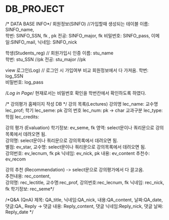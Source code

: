 # DB_PROJECT
/* DATA BASE INFO*/
회원정보(SINFO) //가입할때 생성되는 테이블
  이름: SINFO_name,   
  학번: SINFO_SSN,  fk , pk
  전공: SINFO_major,  fk 
  비밀번호: SINFO_pass,
  이메일:SINFO_mail,
  닉네임: SINFO_nick

학생(Students_reg)  // 회원가입시 인증
  이름: stu_name  
  학번: stu_SSN   //pk
  전공: stu_major  //pk 

view 로그인(Log)  // 로그인 시 가입여부 비교 회원정보에서 다 가져옴. 
  학번: log_SSN  
  비밀번호: log_pass


/*Log in Page*/
현재로서는 비밀번호 확인을 학번칸에서 확인하도록 하였다.
      
       
/* 강의평가 홈페이지 작성 DB */
강의 목록(Lectures)
   강의명 lec_name: 
   교수명 lec_prof;
   학기 lec_seme:            pk
   강의 번호 lec_num:     pk  -> char
   교과구분 lec_type: 
   학점 lec_credits:
   

강의 평가 (Evaluation) 
   학기정보: ev_seme, fk 
   영역:  select문이나 쿼리문으로 강의목록에서 데려오면 됨.      
   강의명:  select문이나 쿼리문으로 강의목록에서 데려오면 됨.     
   별점: ev_star,
   교수명: select문이나 쿼리문으로 강의목록에서 데려오면 됨.       
   강의번호: ev_lecnum,     fk pk
   닉네임: ev_nick, pk
   내용: ev_content
   추천수: ev_recom

강의 추천  (Recommendation)   -> select문으로 강의평가에서 다 끌고옴.   
   추천내용: rec_content,  
   강의명: rec_lectitle,
   교수명:rec_prof,
   강의번호:rec_lecnum, fk
   닉네임: rec_nick, fk 
  학기정보: rec_seme*/

/*Q&A (QnA)
   제목: QA_title,
   닉네임:QA_nick,
   내용:QA_content,
   날짜:QA_date,
   댓글:QA_ Reply -> 댓글 내용: Reply_content, 
                                 댓글 닉네임:Reply_nick,
                                 댓글 날짜: Reply_date
*/
